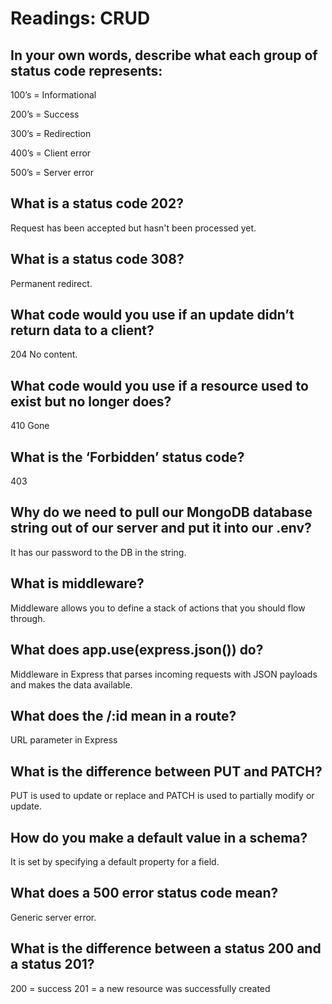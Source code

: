 # Readings: CRUD

## In your own words, describe what each group of status code represents:

100’s = Informational

200’s = Success

300’s = Redirection

400’s = Client error

500’s = Server error

## What is a status code 202?

Request has been accepted but hasn't been processed yet.

## What is a status code 308?

Permanent redirect.

## What code would you use if an update didn’t return data to a client?

204 No content.

## What code would you use if a resource used to exist but no longer does?

410 Gone

## What is the ‘Forbidden’ status code?

403

## Why do we need to pull our MongoDB database string out of our server and put it into our .env?

It has our password to the DB in the string.

## What is middleware?

Middleware allows you to define a stack of actions that you should flow through.

## What does app.use(express.json()) do?

Middleware in Express that parses incoming requests with JSON payloads and makes the data available.

## What does the /:id mean in a route?

URL parameter in Express

## What is the difference between PUT and PATCH?

PUT is used to update or replace and PATCH is used to partially modify or update.

## How do you make a default value in a schema?

It is set by specifying a default property for a field.

## What does a 500 error status code mean?

Generic server error.

## What is the difference between a status 200 and a status 201?

200 = success
201 = a new resource was successfully created
